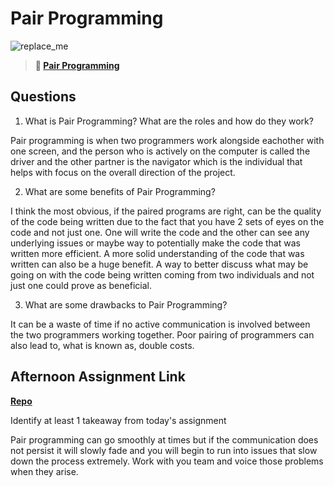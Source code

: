 # Pair Programming

![replace_me](https://codeworks.blob.core.windows.net/public/assets/img/illustrations/placeholder.svg)

> **📖 [Pair Programming](https://codeworksacademy.com/fs-student-guide/resources/wk7/01-Pair-Programming)**

## Questions

1. What is Pair Programming? What are the roles and how do they work?

Pair programming is when two programmers work alongside eachother with one screen, and the person who is actively on the computer is called the driver and the other partner is the navigator which is the individual that helps with focus on the overall direction of the project. 

2. What are some benefits of Pair Programming?

I think the most obvious, if the paired programs are right, can be the quality of the code being written due to the fact that you have 2 sets of eyes on the code and not just one. One will write the code and the other can see any underlying issues or maybe way to potentially make the code that was written more efficient. A more solid understanding of the code that was written can also be a huge benefit. A way to better discuss what may be going on with the code being written coming from two individuals and not just one could prove as beneficial. 

3. What are some drawbacks to Pair Programming?

It can be a waste of time if no active communication is involved between the two programmers working together. Poor pairing of programmers can also lead to, what is known as, double costs. 

## Afternoon Assignment Link

**[Repo](https://github.com/NikolasLyons/Postit)**

Identify at least 1 takeaway from today's assignment

Pair programming can go smoothly at times but if the communication does not persist it will slowly fade and you will begin to run into issues that slow down the process extremely. Work with you team and voice those problems when they arise. 
